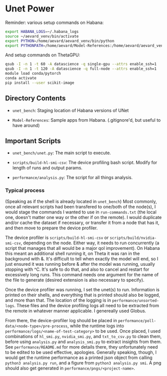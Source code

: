 # Unet Power

Reminder: various setup commands on Habana:

```bash
export HABANA_LOGS=~/.habana_logs
source ~/aevard_venv/bin/activate
export PYTHON=/home/aevard/aevard_venv/bin/python
export PYTHONPATH=/home/aevard/Model-References:/home/aevard/aevard_venv/bin/python
```

And setup commands on ThetaGPU:

```bash
qsub -I -n 1 -t 60 -A datascience -q single-gpu --attrs enable_ssh=1
qsub -I -n 1 -t 120 -A datascience -q full-node --attrs enable_ssh=1
module load conda/pytorch
conda activate
pip install --user scikit-image
```

## Directory Contents

* `unet_bench`:
    Staging location of Habana versions of UNet

* `Model-References`:
    Sample apps from Habana. (.gitignore'd, but useful to have around)


## Important Scripts

* `unet_bench/unet.py`:
    The main script to execute.

* `scripts/build-hl-smi-csv`:
    The device profiling bash script. Modify for length of runs and output params.

* `performance/analysis.py`:
    The script for all things analysis.

### Typical process

(Speaking as if the shell is already located in `unet_bench`)
Most commonly, once all relevant scripts had been transfered to one/both of the node(s),
I would stage the commands I wanted to use in `run-commands.txt` (the local one,
doesn't matter one way or the other if on the remote). I would duplicate and/or
cache the dataset if necessary, or transfer it from a node that has it, and then
move to prepare the device profiler.

The device profiler is `scripts/build-hl-smi-csv` or `scripts/build/nvidia-smi-csv`,
depending on the node. Either way, it needs to run concurrently (a script that manages
that all would be a major qol improvement). On Habana this meant an additional shell
running it, on Theta it was ran in the background with &. It's difficult to tell when
exactly the model will end, so I just ensured it was running before & after the model
was running, usually stopping with ^C. It's safe to do that, and also to cancel and
restart for excessively long runs. This command needs one argument for the name of the
file to generate (desired extension is also necessary to specify).

Once the device profiler was running, I set the unet(s) to run. Information is printed
on their shells, and everything that is printed should also be logged, and more than that.
The location of the logging is in `performance/unsorted-logs`. These files and the
device profiling logs all need to be extracted from the remote in whatever manner
applicable. I genereally used Globus.

From there, the device-profiler log should be placed in
`performance/poll-data/<node-type>/pre-process`, while the runtime logs into
`performance/logs/<name-of-test-category>` to be used. Once placed, I used
combinations of `hl_smi.py`, `nvidia_smi.py`, and `txt_to_csv.py` to clean them,
before using `analysis.py` and `analysis_smi.py` to extract insights from them.
See `performance/README.md` for more details there, they unfortunately
need to be edited to be used effective, apologies. Generally speaking, though,
I would get the runtime performance as a printed json object from calling
`python3 analysis.py run`, and a figure from `python3 analysis.py smi`.
A png should also get generated in `performance/pngs/<project-name>`.
